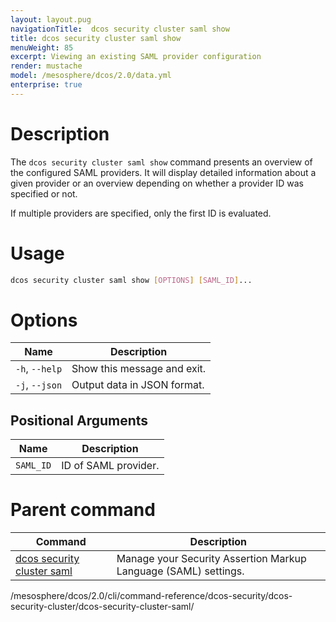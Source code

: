 ```yaml
---
layout: layout.pug
navigationTitle:  dcos security cluster saml show
title: dcos security cluster saml show
menuWeight: 85
excerpt: Viewing an existing SAML provider configuration
render: mustache
model: /mesosphere/dcos/2.0/data.yml
enterprise: true
---
```


# Description

The `dcos security cluster saml show` command presents an overview of the configured SAML providers. It will display detailed information about a given provider or an overview depending  on whether a provider ID was specified or not.

If multiple providers are specified, only the first ID is evaluated.

# Usage

```bash
dcos security cluster saml show [OPTIONS] [SAML_ID]...
```

# Options

| Name | Description |
|-----------------|-----------------|
|  `-h`, `--help` |   Show this message and exit. |
|  `-j`, `--json` |   Output data in JSON format. |

## Positional Arguments

| Name | Description |
|--------|------------------|
| `SAML_ID` | ID of SAML provider. |

# Parent command

| Command | Description |
|---------|-------------|
| [dcos security cluster saml](/mesosphere/dcos/2.0/cli/command-reference/dcos-security/dcos-security-cluster/dcos-security-cluster-saml//) | Manage your Security Assertion Markup Language (SAML) settings. |


/mesosphere/dcos/2.0/cli/command-reference/dcos-security/dcos-security-cluster/dcos-security-cluster-saml/
